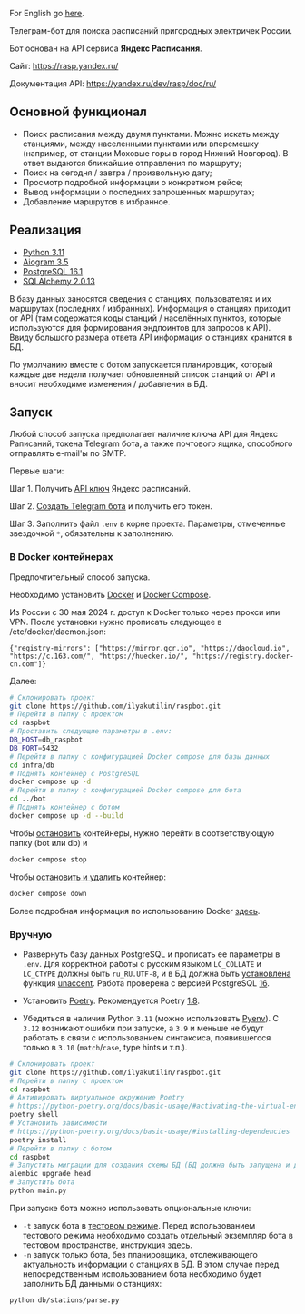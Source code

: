 For English go [here](https://github.com/ilyakutilin/raspbot/blob/e2a2dafe56fb0b4362cc64b0d1f26740d15f76fd/README_EN.md).

Телеграм-бот для поиска расписаний пригородных электричек России.

Бот основан на API сервиса **Яндекс Расписания**.

Сайт: https://rasp.yandex.ru/

Документация API: https://yandex.ru/dev/rasp/doc/ru/

## Основной функционал

- Поиск расписания между двумя пунктами. Можно искать между станциями, между населенными пунктами или вперемешку (например, от станции Моховые горы в город Нижний Новгород). В ответ выдаются ближайшие отправления по маршруту;
- Поиск на сегодня / завтра / произвольную дату;
- Просмотр подробной информации о конкретном рейсе;
- Вывод информации о последних запрошенных маршрутах;
- Добавление маршрутов в избранное.

## Реализация

- [Python 3.11](https://www.python.org/downloads/release/python-3110/)
- [Aiogram 3.5](https://docs.aiogram.dev/en/latest/)
- [PostgreSQL 16.1](https://www.postgresql.org/)
- [SQLAlchemy 2.0.13](https://www.sqlalchemy.org/)

В базу данных заносятся сведения о станциях, пользователях и их маршрутах (последних / избранных). Информация о станциях приходит от API (там содержатся коды станций / населённых пунктов, которые используются для формирования эндпоинтов для запросов к API). Ввиду большого размера ответа API информация о станциях хранится в БД.

По умолчанию вместе с ботом запускается планировщик, который каждые две недели получает обновленный список станций от API и вносит необходиме изменения / добавления в БД.

## Запуск

Любой способ запуска предполагает наличие ключа API для Яндекс Раписаний, токена Telegram бота, а также почтового ящика, способного отправлять e-mail'ы по SMTP.

Первые шаги:

Шаг 1. Получить [API ключ](https://yandex.ru/dev/rasp/doc/ru/concepts/access) Яндекс расписаний.

Шаг 2. [Создать Telegram бота](https://core.telegram.org/bots/features#creating-a-new-bot) и получить его токен.

Шаг 3. Заполнить файл `.env` в корне проекта. Параметры, отмеченные звездочкой `*`, обязательны к заполнению.

### В Docker контейнерах

Предпочтительный способ запуска.

Необходимо установить [Docker](https://docs.docker.com/engine/install/) и [Docker Compose](https://docs.docker.com/compose/install/).

Из России с 30 мая 2024 г. доступ к Docker только через прокси или VPN. После установки нужно прописать следующее в /etc/docker/daemon.json:
```
{"registry-mirrors": ["https://mirror.gcr.io", "https://daocloud.io", "https://c.163.com/", "https://huecker.io/", "https://registry.docker-cn.com"]}
```

Далее:

```bash
# Склонировать проект
git clone https://github.com/ilyakutilin/raspbot.git
# Перейти в папку с проектом
cd raspbot
# Проставить следующие параметры в .env:
DB_HOST=db_raspbot
DB_PORT=5432
# Перейти в папку с конфигурацией Docker compose для базы данных
cd infra/db
# Поднять контейнер с PostgreSQL
docker compose up -d
# Перейти в папку с конфигурацией Docker compose для бота
cd ../bot
# Поднять контейнер с ботом
docker compose up -d --build
```

Чтобы [остановить](https://docs.docker.com/reference/cli/docker/compose/stop/) контейнеры, нужно перейти в соответствующую папку (bot или db) и

```bash
docker compose stop
```

Чтобы [остановить и удалить](https://docs.docker.com/reference/cli/docker/compose/down/) контейнер:

```bash
docker compose down
```

Более подробная информация по использованию Docker [здесь](https://docs.docker.com/reference/).

### Вручную

- Развернуть базу данных PostgreSQL и прописать ее параметры в `.env`. Для корректной работы с русским языком `LC_COLLATE` и `LC_CTYPE` должны быть `ru_RU.UTF-8`, и в БД должна быть [установлена](https://www.postgresql.org/docs/current/sql-createextension.html) функция [unaccent](https://www.postgresql.org/docs/current/unaccent.html). Работа проверена с версией PostgreSQL [16](https://www.postgresql.org/about/news/postgresql-16-released-2715/).

- Установить [Poetry](https://python-poetry.org/docs/#installation). Рекомендуется Poetry [1.8](https://python-poetry.org/blog/announcing-poetry-1.8.0/).

- Убедиться в наличии Python `3.11` (можно использовать [Pyenv](https://github.com/pyenv/pyenv)). С `3.12` возникают ошибки при запуске, а `3.9` и меньше не будут работать в связи с использованием синтаксиса, появившегося только в `3.10` (`match`/`case`, type hints и т.п.).

```bash
# Склонировать проект
git clone https://github.com/ilyakutilin/raspbot.git
# Перейти в папку с проектом
cd raspbot
# Активировать виртуальное окружение Poetry
# https://python-poetry.org/docs/basic-usage/#activating-the-virtual-environment
poetry shell
# Установить зависимости
# https://python-poetry.org/docs/basic-usage/#installing-dependencies
poetry install
# Перейти в папку с ботом
cd raspbot
# Запустить миграции для создания схемы БД (БД должна быть запущена и доступна)
alembic upgrade head
# Запустить бота
python main.py
```

При запуске бота можно использовать опциональные ключи:

- `-t` запуск бота в [тестовом режиме](https://core.telegram.org/bots/features#dedicated-test-environment). Перед использованием тестового режима необходимо создать отдельный экземпляр бота в тестовом пространстве, инструкция [здесь](https://core.telegram.org/bots/features#creating-a-bot-in-the-test-environment).
- `-n` запуск только бота, без планировщика, отслеживающего актуальность информации о станциях в БД. В этом случае перед непосредственным использованием бота необходимо будет заполнить БД данными о станциях:

```bash
python db/stations/parse.py
```
